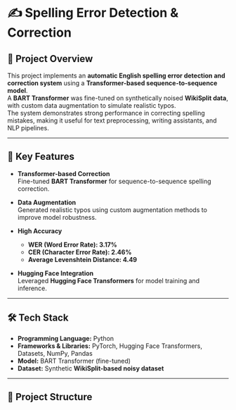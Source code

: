 # ✍️ Spelling Error Detection & Correction

## 📌 Project Overview
This project implements an **automatic English spelling error detection and correction system** using a **Transformer-based sequence-to-sequence model**.  
A **BART Transformer** was fine-tuned on synthetically noised **WikiSplit data**, with custom data augmentation to simulate realistic typos.  
The system demonstrates strong performance in correcting spelling mistakes, making it useful for text preprocessing, writing assistants, and NLP pipelines.  

---

## 🚀 Key Features
- **Transformer-based Correction**  
  Fine-tuned **BART Transformer** for sequence-to-sequence spelling correction.  

- **Data Augmentation**  
  Generated realistic typos using custom augmentation methods to improve model robustness.  

- **High Accuracy**  
  - **WER (Word Error Rate): 3.17%**  
  - **CER (Character Error Rate): 2.46%**  
  - **Average Levenshtein Distance: 4.49**  

- **Hugging Face Integration**  
  Leveraged **Hugging Face Transformers** for model training and inference.  

---

## 🛠️ Tech Stack
- **Programming Language:** Python  
- **Frameworks & Libraries:** PyTorch, Hugging Face Transformers, Datasets, NumPy, Pandas  
- **Model:** BART Transformer (fine-tuned)  
- **Dataset:** Synthetic **WikiSplit-based noisy dataset**  

---

## 📂 Project Structure
